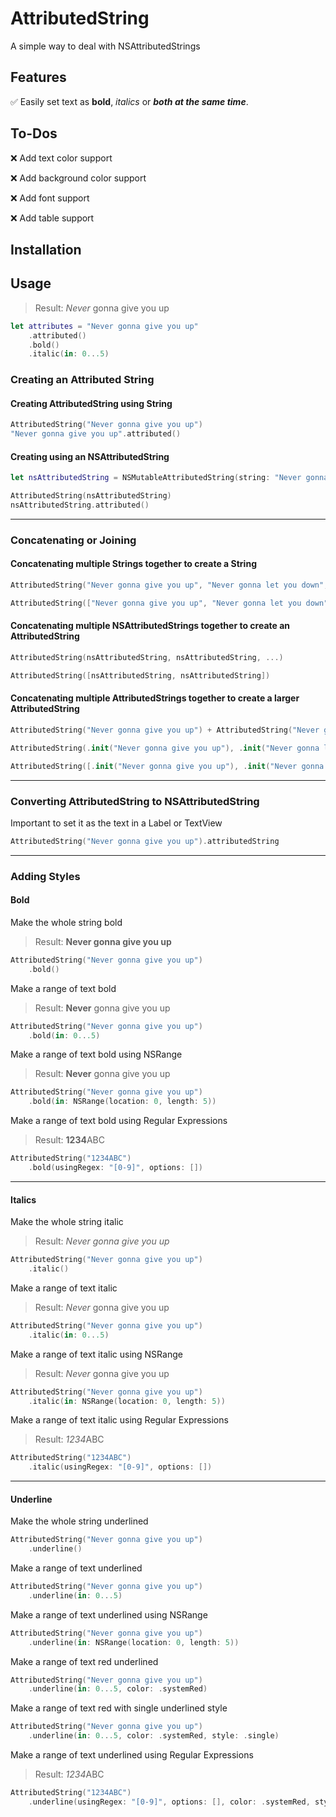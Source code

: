 # AttributedString

A simple way to deal with NSAttributedStrings

## Features
✅ Easily set text as **bold**, _italics_ or _**both at the same time**_.

## To-Dos
❌ Add text color support

❌ Add background color support

❌ Add font support

❌ Add table support

## Installation

## Usage
> Result: _Never_ gonna give you up
```swift
let attributes = "Never gonna give you up"
    .attributed()
    .bold()
    .italic(in: 0...5)
```

### Creating an Attributed String
#### Creating AttributedString using String
```swift
AttributedString("Never gonna give you up")
"Never gonna give you up".attributed()
```

#### Creating using an NSAttributedString
```swift
let nsAttributedString = NSMutableAttributedString(string: "Never gonna let you down")

AttributedString(nsAttributedString)
nsAttributedString.attributed()
```

---

### Concatenating or Joining
#### Concatenating multiple Strings together to create a String
```swift
AttributedString("Never gonna give you up", "Never gonna let you down", ...)

AttributedString(["Never gonna give you up", "Never gonna let you down"])
```

#### Concatenating multiple NSAttributedStrings together to create an AttributedString
```swift
AttributedString(nsAttributedString, nsAttributedString, ...)

AttributedString([nsAttributedString, nsAttributedString])
```

#### Concatenating multiple AttributedStrings together to create a larger AttributedString
```swift
AttributedString("Never gonna give you up") + AttributedString("Never gonna let you down")

AttributedString(.init("Never gonna give you up"), .init("Never gonna let you down"), ...)

AttributedString([.init("Never gonna give you up"), .init("Never gonna let you down")])
```
---

### Converting AttributedString to NSAttributedString
Important to set it as the text in a Label or TextView
```swift
AttributedString("Never gonna give you up").attributedString
```
---

### Adding Styles
#### Bold
Make the whole string bold
> Result: **Never gonna give you up**
```swift
AttributedString("Never gonna give you up")
    .bold()
```


Make a range of text bold
> Result: **Never** gonna give you up
```swift
AttributedString("Never gonna give you up")
    .bold(in: 0...5)
```


Make a range of text bold using NSRange
> Result: **Never** gonna give you up
```swift
AttributedString("Never gonna give you up")
    .bold(in: NSRange(location: 0, length: 5))
```


Make a range of text bold using Regular Expressions
> Result: **1234**ABC
```swift
AttributedString("1234ABC")
    .bold(usingRegex: "[0-9]", options: [])
```

---
#### Italics
Make the whole string italic
> Result: *Never gonna give you up*
```swift
AttributedString("Never gonna give you up")
    .italic()
```


Make a range of text italic
> Result: *Never* gonna give you up
```swift
AttributedString("Never gonna give you up")
    .italic(in: 0...5)
```


Make a range of text italic using NSRange
> Result: *Never* gonna give you up
```swift
AttributedString("Never gonna give you up")
    .italic(in: NSRange(location: 0, length: 5))
```


Make a range of text italic using Regular Expressions
> Result: *1234*ABC
```swift
AttributedString("1234ABC")
    .italic(usingRegex: "[0-9]", options: [])
```

---
#### Underline
Make the whole string underlined
```swift
AttributedString("Never gonna give you up")
    .underline()
```


Make a range of text underlined
```swift
AttributedString("Never gonna give you up")
    .underline(in: 0...5)
```


Make a range of text underlined using NSRange
```swift
AttributedString("Never gonna give you up")
    .underline(in: NSRange(location: 0, length: 5))
```

Make a range of text red underlined
```swift
AttributedString("Never gonna give you up")
    .underline(in: 0...5, color: .systemRed)
```

Make a range of text red with single underlined style
```swift
AttributedString("Never gonna give you up")
    .underline(in: 0...5, color: .systemRed, style: .single)
```

Make a range of text underlined using Regular Expressions
> Result: *1234*ABC
```swift
AttributedString("1234ABC")
    .underline(usingRegex: "[0-9]", options: [], color: .systemRed, style: .single)
```
